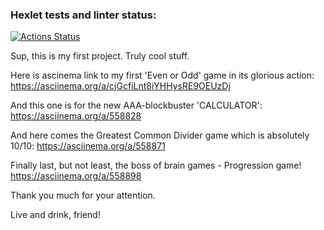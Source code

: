 ### Hexlet tests and linter status:
[![Actions Status](https://github.com/Zhostt/frontend-project-44/workflows/hexlet-check/badge.svg)](https://github.com/Zhostt/frontend-project-44/actions)

Sup, this is my first project. Truly cool stuff.

Here is ascinema link to my first 'Even or Odd' game in its glorious action: https://asciinema.org/a/cjGcfiLnt8iYHHysRE9OEUzDj

And this one is for the new AAA-blockbuster 'CALCULATOR': https://asciinema.org/a/558828

And here comes the Greatest Common Divider game which is absolutely 10/10: https://asciinema.org/a/558871

Finally last, but not least, the boss of brain games - Progression game!  https://asciinema.org/a/558898

Thank you much for your attention. 

Live and drink, friend!
